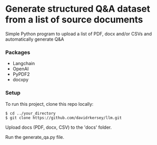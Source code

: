 # Generate structured Q&A dataset from a list of source documents
Simple Python program to upload a list of PDF, docx and/or CSVs and automatically generate Q&A

### Packages
- Langchain
- OpenAI
- PyPDF2
- docxpy

### Setup
To run this project, clone this repo locally:

```
$ cd ../your_directory
$ git clone https://github.com/davidrkersey/llm.git
```

Upload docs (PDF, docx, CSV) to the 'docs' folder. 

Run the generate_qa.py file. 
